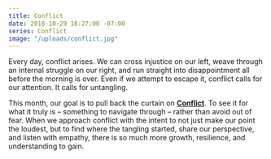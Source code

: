 ```yaml
---
title: Conflict
date: 2018-10-29 16:27:00 -07:00
series: Conflict
image: "/uploads/conflict.jpg"
---
```


Every day, conflict arises. We can cross injustice on our left, weave through an internal struggle on our right, and run straight into disappointment all before the morning is over. Even if we attempt to escape it, conflict calls for our attention. It calls for untangling.

This month, our goal is to pull back the curtain on **[Conflict](https://yellowco.co/blog/2018/11/05/stop-avoiding-conflict-for-peace/)**. To see it for what it truly is – something to navigate through – rather than avoid out of fear. When we approach conflict with the intent to not just make our point the loudest, but to find where the tangling started, share our perspective, and listen with empathy, there is so much more growth, resilience, and understanding to gain. 